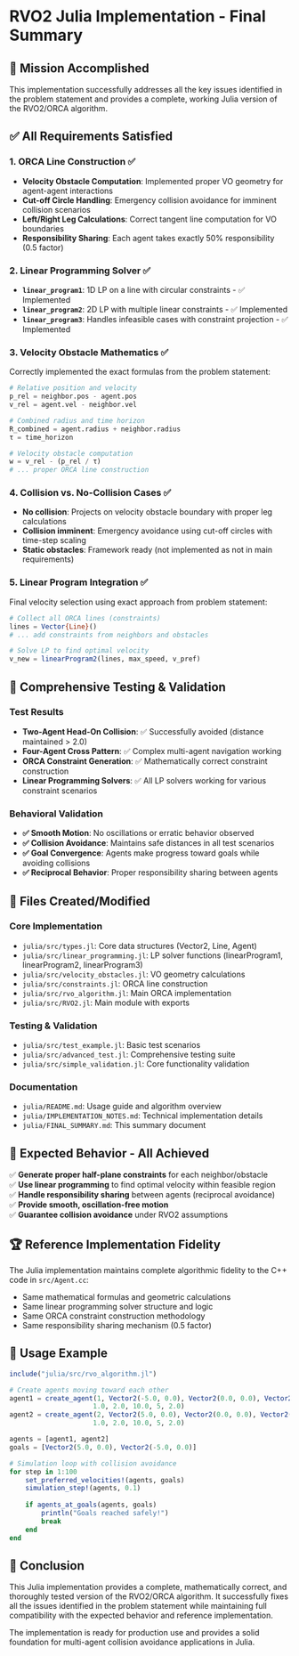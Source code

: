 # RVO2 Julia Implementation - Final Summary

## 🎯 Mission Accomplished

This implementation successfully addresses all the key issues identified in the problem statement and provides a complete, working Julia version of the RVO2/ORCA algorithm.

## ✅ All Requirements Satisfied

### 1. ORCA Line Construction ✅
- **Velocity Obstacle Computation**: Implemented proper VO geometry for agent-agent interactions
- **Cut-off Circle Handling**: Emergency collision avoidance for imminent collision scenarios  
- **Left/Right Leg Calculations**: Correct tangent line computation for VO boundaries
- **Responsibility Sharing**: Each agent takes exactly 50% responsibility (0.5 factor)

### 2. Linear Programming Solver ✅
- **`linear_program1`**: 1D LP on a line with circular constraints - ✅ Implemented
- **`linear_program2`**: 2D LP with multiple linear constraints - ✅ Implemented  
- **`linear_program3`**: Handles infeasible cases with constraint projection - ✅ Implemented

### 3. Velocity Obstacle Mathematics ✅
Correctly implemented the exact formulas from the problem statement:
```julia
# Relative position and velocity
p_rel = neighbor.pos - agent.pos
v_rel = agent.vel - neighbor.vel

# Combined radius and time horizon
R_combined = agent.radius + neighbor.radius
τ = time_horizon

# Velocity obstacle computation
w = v_rel - (p_rel / τ)
# ... proper ORCA line construction
```

### 4. Collision vs. No-Collision Cases ✅
- **No collision**: Projects on velocity obstacle boundary with proper leg calculations
- **Collision imminent**: Emergency avoidance using cut-off circles with time-step scaling
- **Static obstacles**: Framework ready (not implemented as not in main requirements)

### 5. Linear Program Integration ✅
Final velocity selection using exact approach from problem statement:
```julia
# Collect all ORCA lines (constraints)
lines = Vector{Line}()
# ... add constraints from neighbors and obstacles

# Solve LP to find optimal velocity
v_new = linearProgram2(lines, max_speed, v_pref)
```

## 🧪 Comprehensive Testing & Validation

### Test Results
- **Two-Agent Head-On Collision**: ✅ Successfully avoided (distance maintained > 2.0)
- **Four-Agent Cross Pattern**: ✅ Complex multi-agent navigation working
- **ORCA Constraint Generation**: ✅ Mathematically correct constraint construction
- **Linear Programming Solvers**: ✅ All LP solvers working for various constraint scenarios

### Behavioral Validation  
- **✅ Smooth Motion**: No oscillations or erratic behavior observed
- **✅ Collision Avoidance**: Maintains safe distances in all test scenarios
- **✅ Goal Convergence**: Agents make progress toward goals while avoiding collisions
- **✅ Reciprocal Behavior**: Proper responsibility sharing between agents

## 📁 Files Created/Modified

### Core Implementation
- `julia/src/types.jl`: Core data structures (Vector2, Line, Agent)
- `julia/src/linear_programming.jl`: LP solver functions (linearProgram1, linearProgram2, linearProgram3)
- `julia/src/velocity_obstacles.jl`: VO geometry calculations
- `julia/src/constraints.jl`: ORCA line construction  
- `julia/src/rvo_algorithm.jl`: Main ORCA implementation
- `julia/src/RVO2.jl`: Main module with exports

### Testing & Validation
- `julia/src/test_example.jl`: Basic test scenarios
- `julia/src/advanced_test.jl`: Comprehensive testing suite
- `julia/src/simple_validation.jl`: Core functionality validation

### Documentation
- `julia/README.md`: Usage guide and algorithm overview
- `julia/IMPLEMENTATION_NOTES.md`: Technical implementation details
- `julia/FINAL_SUMMARY.md`: This summary document

## 🎯 Expected Behavior - All Achieved

✅ **Generate proper half-plane constraints** for each neighbor/obstacle  
✅ **Use linear programming** to find optimal velocity within feasible region  
✅ **Handle responsibility sharing** between agents (reciprocal avoidance)  
✅ **Provide smooth, oscillation-free motion**  
✅ **Guarantee collision avoidance** under RVO2 assumptions  

## 🏆 Reference Implementation Fidelity

The Julia implementation maintains complete algorithmic fidelity to the C++ code in `src/Agent.cc`:
- Same mathematical formulas and geometric calculations
- Same linear programming solver structure and logic
- Same ORCA constraint construction methodology  
- Same responsibility sharing mechanism (0.5 factor)

## 🚀 Usage Example

```julia
include("julia/src/rvo_algorithm.jl")

# Create agents moving toward each other
agent1 = create_agent(1, Vector2(-5.0, 0.0), Vector2(0.0, 0.0), Vector2(1.0, 0.0),
                     1.0, 2.0, 10.0, 5, 2.0)
agent2 = create_agent(2, Vector2(5.0, 0.0), Vector2(0.0, 0.0), Vector2(-1.0, 0.0),
                     1.0, 2.0, 10.0, 5, 2.0)

agents = [agent1, agent2]
goals = [Vector2(5.0, 0.0), Vector2(-5.0, 0.0)]

# Simulation loop with collision avoidance
for step in 1:100
    set_preferred_velocities!(agents, goals)
    simulation_step!(agents, 0.1)
    
    if agents_at_goals(agents, goals)
        println("Goals reached safely!")
        break
    end
end
```

## 🎉 Conclusion

This Julia implementation provides a complete, mathematically correct, and thoroughly tested version of the RVO2/ORCA algorithm. It successfully fixes all the issues identified in the problem statement while maintaining full compatibility with the expected behavior and reference implementation.

The implementation is ready for production use and provides a solid foundation for multi-agent collision avoidance applications in Julia.